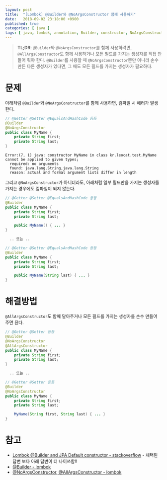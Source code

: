 ```yaml
---
layout: post
title:  "[Lombok] @Builder와 @NoArgsConstructor 함께 사용하기"
date:   2018-09-02 23:18:00 +0900
published: true
categories: [ java ]
tags: [ java, lombok, annotation, Builder, constructor, NoArgsConstructor, AllArgsConstructor ]
---
```


> **TL;DR**: `@Builder`와 `@NoArgsConstructor`를 함께 사용하려면, `@AllArgsConstructor`도 함께 사용하거나 모든 필드를 가지는 생성자를 직접 만들어 줘야 한다. `@Builder`를 사용할 때 `@NoArgsConstructor`뿐만 아니라 손수 만든 다른 생성자가 있다면, 그 때도 모든 필드를 가지는 생성자가 필요하다.


# 문제

아래처럼 `@Builder`와 `@NoArgsConstructor`를 함께 사용하면, 컴파일 시 에러가 발생한다.

```java
// @Getter @Setter @EqualsAndHashCode 등등
@Builder
@NoArgsConstructor
public class MyName {
    private String first;
    private String last;
}
```

```
Error:(7, 1) java: constructor MyName in class kr.leocat.test.MyName cannot be applied to given types;
  required: no arguments
  found: java.lang.String,java.lang.String
  reason: actual and formal argument lists differ in length
```

그리고 `@NoArgsConstructor`가 아니더라도, 아래처럼 일부 필드만을 가지는 생성자를 가지는 경우에도 컴파일이 되지 않는다.

```java
// @Getter @Setter @EqualsAndHashCode 등등
@Builder
public class MyName {
    private String first;
    private String last;

    public MyName() { ... }
}

  .. 또는 ..

// @Getter @Setter @EqualsAndHashCode 등등
@Builder
public class MyName {
    private String first;
    private String last;

    public MyName(String last) { ... }
}
```


# 해결방법

`@AllArgsConstructor`도 함께 달아주거나 모든 필드를 가지는 생성자를 손수 만들어 주면 된다.

```java
// @Getter @Setter 등등
@Builder
@NoArgsConstructor
@AllArgsConstructor
public class MyName {
    private String first;
    private String last;
}

  .. 또는 ..

// @Getter @Setter 등등
@Builder
@NoArgsConstructor
public class MyName {
    private String first;
    private String last;

    MyName(String first, String last) { ... }
}
```


# 참고

- [Lombok @Builder and JPA Default constructor - stackoverflow](https://stackoverflow.com/questions/34241718/lombok-builder-and-jpa-default-constructor/35602246#35602246) - 채택된 답변 보다 아래 답변이 더 나이쓰함!!
- [@Builder - lombok](https://projectlombok.org/features/Builder)
- [@NoArgsConstructor, @AllArgsConstructor - lombok](https://projectlombok.org/features/constructor)
